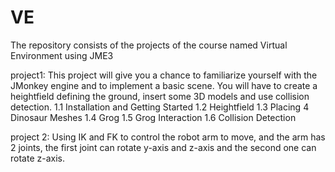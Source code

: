 # VE
The repository consists of the projects of the course named Virtual Environment using JME3 

project1:
This project will give you a chance to familiarize yourself with the JMonkey engine and to implement a basic scene.
You will have to create a heightfield defining the ground, insert some 3D models and use collision detection.
1.1 Installation and Getting Started
1.2 Heightfield
1.3 Placing 4 Dinosaur Meshes
1.4 Grog
1.5 Grog Interaction
1.6 Collision Detection

project 2:
Using IK and FK to control the robot arm to move, and the arm has 2 joints, the first joint can rotate y-axis and z-axis and the second one can rotate z-axis.
